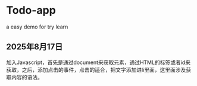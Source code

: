 # Todo-app
a easy demo for try learn 


## 2025年8月17日

加入Javascript，首先是通过document来获取元素，通过HTML的标签或者id来获取，之后，添加点击的事件，点击的适合，把文字添加进li里面，这里面涉及获取内容的语法。